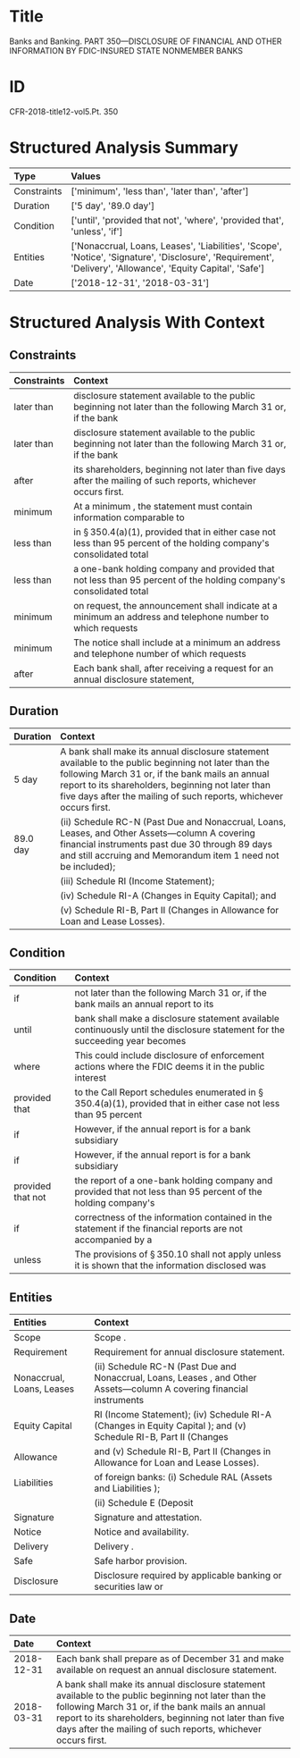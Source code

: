 # Title

 Banks and Banking. PART 350—DISCLOSURE OF FINANCIAL AND OTHER INFORMATION BY FDIC-INSURED STATE NONMEMBER BANKS


# ID

 CFR-2018-title12-vol5.Pt. 350


# Structured Analysis Summary

| Type        | Values                                                                                                                                                       |
|:------------|:-------------------------------------------------------------------------------------------------------------------------------------------------------------|
| Constraints | ['minimum', 'less than', 'later than', 'after']                                                                                                              |
| Duration    | ['5 day', '89.0 day']                                                                                                                                        |
| Condition   | ['until', 'provided that not', 'where', 'provided that', 'unless', 'if']                                                                                     |
| Entities    | ['Nonaccrual, Loans, Leases', 'Liabilities', 'Scope', 'Notice', 'Signature', 'Disclosure', 'Requirement', 'Delivery', 'Allowance', 'Equity Capital', 'Safe'] |
| Date        | ['2018-12-31', '2018-03-31']                                                                                                                                 |


# Structured Analysis With Context

 


## Constraints

| Constraints   | Context                                                                                                                        |
|:--------------|:-------------------------------------------------------------------------------------------------------------------------------|
| later than    | disclosure statement available to the public beginning not later than the following March 31 or, if the bank                   |
| later than    | disclosure statement available to the public beginning not later than the following March 31 or, if the bank                   |
| after         | its shareholders, beginning not later than five days after  the mailing of such reports, whichever occurs first.               |
| minimum       | At a  minimum , the statement must contain information comparable to                                                           |
| less than     | in &#167;&#8201;350.4(a)(1), provided that in either case not less than 95 percent of the holding company's consolidated total |
| less than     | a one-bank holding company and provided that not less than 95 percent of the holding company's consolidated total              |
| minimum       | on request, the announcement shall indicate at a minimum an address and telephone number to which requests                     |
| minimum       | The notice shall include at a  minimum an address and telephone number of which requests                                       |
| after         | Each bank shall,  after receiving a request for an annual disclosure statement,                                                |


## Duration

| Duration   | Context                                                                                                                                                                                                                                                                             |
|:-----------|:------------------------------------------------------------------------------------------------------------------------------------------------------------------------------------------------------------------------------------------------------------------------------------|
| 5 day      | A bank shall make its annual disclosure statement available to the public beginning not later than the following March 31 or, if the bank mails an annual report to its shareholders, beginning not later than five days after the mailing of such reports, whichever occurs first. |
| 89.0 day   | (ii) Schedule RC-N (Past Due and Nonaccrual, Loans, Leases, and Other Assets&#8212;column A covering financial instruments past due 30 through 89 days and still accruing and Memorandum item 1 need not be included);                                                              |
|            |             (iii) Schedule RI (Income Statement);                                                                                                                                                                                                                                   |
|            |             (iv) Schedule RI-A (Changes in Equity Capital); and                                                                                                                                                                                                                     |
|            |             (v) Schedule RI-B, Part II (Changes in Allowance for Loan and Lease Losses).                                                                                                                                                                                            |


## Condition

| Condition         | Context                                                                                                                      |
|:------------------|:-----------------------------------------------------------------------------------------------------------------------------|
| if                | not later than the following March 31 or, if the bank mails an annual report to its                                          |
| until             | bank shall make a disclosure statement available continuously until the disclosure statement for the succeeding year becomes |
| where             | This could include disclosure of enforcement actions  where the FDIC deems it in the public interest                         |
| provided that     | to the Call Report schedules enumerated in &#167;&#8201;350.4(a)(1), provided that in either case not less than 95 percent   |
| if                | However,  if the annual report is for a bank subsidiary                                                                      |
| if                | However,  if the annual report is for a bank subsidiary                                                                      |
| provided that not | the report of a one-bank holding company and provided that not less than 95 percent of the holding company's                 |
| if                | correctness of the information contained in the statement if the financial reports are not accompanied by a                  |
| unless            | The provisions of &#167;&#8201;350.10 shall not apply  unless it is shown that the information disclosed was                 |


## Entities

| Entities                  | Context                                                                                                                      |
|:--------------------------|:-----------------------------------------------------------------------------------------------------------------------------|
| Scope                     | Scope .                                                                                                                      |
| Requirement               | Requirement  for annual disclosure statement.                                                                                |
| Nonaccrual, Loans, Leases | (ii) Schedule RC-N (Past Due and  Nonaccrual, Loans, Leases , and Other Assets&#8212;column A covering financial instruments |
| Equity Capital            | RI (Income Statement); (iv) Schedule RI-A (Changes in Equity Capital ); and (v) Schedule RI-B, Part II (Changes              |
| Allowance                 | and (v) Schedule RI-B, Part II (Changes in Allowance  for Loan and Lease Losses).                                            |
| Liabilities               | of foreign banks: (i) Schedule RAL (Assets and Liabilities );                                                                |
|                           |             (ii) Schedule E (Deposit                                                                                         |
| Signature                 | Signature  and attestation.                                                                                                  |
| Notice                    | Notice  and availability.                                                                                                    |
| Delivery                  | Delivery .                                                                                                                   |
| Safe                      | Safe  harbor provision.                                                                                                      |
| Disclosure                | Disclosure required by applicable banking or securities law or                                                               |


## Date

| Date       | Context                                                                                                                                                                                                                                                                             |
|:-----------|:------------------------------------------------------------------------------------------------------------------------------------------------------------------------------------------------------------------------------------------------------------------------------------|
| 2018-12-31 | Each bank shall prepare as of December 31 and make available on request an annual disclosure statement.                                                                                                                                                                             |
| 2018-03-31 | A bank shall make its annual disclosure statement available to the public beginning not later than the following March 31 or, if the bank mails an annual report to its shareholders, beginning not later than five days after the mailing of such reports, whichever occurs first. |


